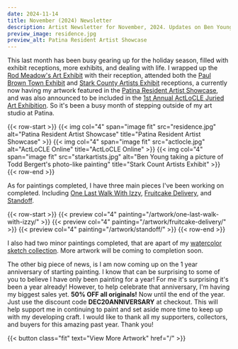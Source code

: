 ```yaml
---
date: 2024-11-14
title: November (2024) Newsletter
description: Artist Newsletter for November, 2024. Updates on Ben Young's artwork and activities'
preview_image: residence.jpg
preview_alt: Patina Resident Artist Showcase
---
```


This last month has been busy gearing up for the holiday season, filled with exhibit receptions, more exhibits, and dealing with life. I wrapped up the [Rod Meadow's Art Exhibit](https://www.facebook.com/people/Rod-Meadows-Canton-Art-Call/100083858452065/) with their reception, attended both the [Paul Brown Town Exhibit](https://paulbrownmuseum.org) and [Stark County Artists Exhibit](https://www.massillonmuseum.org/) receptions, a currently now having my artwork featured in the [Patina Resident Artist Showcase](http://patinaartscentre.com/), and was also announced to be included in the [1st Annual ActLoCLE Juried Art Exhibition](https://www.actlocle.org/firstexhibition/). So it's been a busy month of stepping outside of my art studio at Patina.

<!--more-->

{{< row-start >}}
    {{< img col="4" span="image fit" src="residence.jpg" alt="Patina Resident Artist Showcase" title="Patina Resident Artist Showcase" >}}
    {{< img col="4" span="image fit" src="actlocle.jpg" alt="ActLoCLE Online" title="ActLoCLE Online" >}}
    {{< img col="4" span="image fit" src="starkartists.jpg" alt="Ben Young taking a picture of Todd Bergert's photo-like painting" title="Stark Count Artists Exhibit" >}}
{{< row-end >}}

As for paintings completed, I have three main pieces I've been working on completed. Including [One Last Walk With Izzy](/artwork/one-last-walk-with-izzy), [Fruitcake Delivery](/artwork/fruitcake-delivery), and [Standoff](/artwork/standoff).

{{< row-start >}}
    {{< preview col="4" painting="/artwork/one-last-walk-with-izzy/" >}}
    {{< preview col="4" painting="/artwork/fruitcake-delivery/" >}}
    {{< preview col="4" painting="/artwork/standoff/" >}}
{{< row-end >}}

I also had two minor paintings completed, that are apart of my [watercolor sketch collection](collections/watercolor-sketches). More artwork will be coming to completion soon.

The other big piece of news, is I am now coming up on the 1 year anniversary of starting painting. I know that can be surprising to some of you to believe I have only been painting for a year! For me it's surprising it's been a year already! However, to help celebrate that anniversary, I'm having my biggest sales yet. **50% OFF all originals!** Now until the end of the year. Just use the discount code **DEC20ANNIVERSARY** at checkout. This will help support me in continuing to paint and set aside more time to keep up with my developing craft. I would like to thank all my supporters, collectors, and buyers for this amazing past year. Thank you!

{{< button class="fit" text="View More Artwork" href="/" >}}